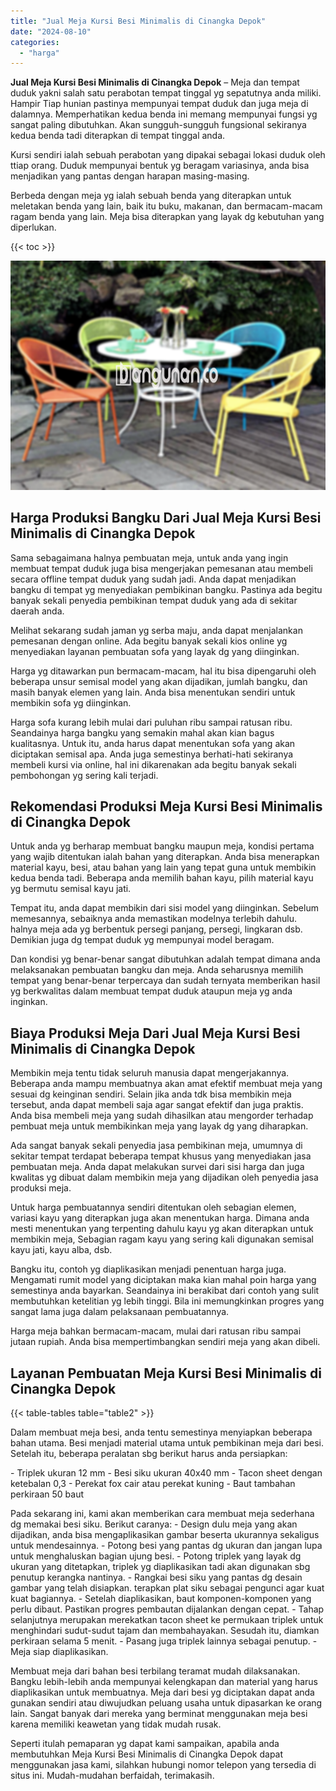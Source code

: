 ```yaml
---
title: "Jual Meja Kursi Besi Minimalis di Cinangka Depok"
date: "2024-08-10"
categories: 
  - "harga"
---
```


**Jual Meja Kursi Besi Minimalis di Cinangka Depok** – Meja dan tempat duduk yakni salah satu perabotan tempat tinggal yg sepatutnya anda miliki. Hampir Tiap hunian pastinya mempunyai tempat duduk dan juga meja di dalamnya. Memperhatikan kedua benda ini memang mempunyai fungsi yg sangat paling dibutuhkan. Akan sungguh-sungguh fungsional sekiranya kedua benda tadi diterapkan di tempat tinggal anda.

Kursi sendiri ialah sebuah perabotan yang dipakai sebagai lokasi duduk oleh ttiap orang. Duduk mempunyai bentuk yg beragam variasinya, anda bisa menjadikan yang pantas dengan harapan masing-masing.

Berbeda dengan meja yg ialah sebuah benda yang diterapkan untuk meletakan benda yang lain, baik itu buku, makanan, dan bermacam-macam ragam benda yang lain. Meja bisa diterapkan yang layak dg kebutuhan yang diperlukan.

{{< toc >}}

![Jual Meja Kursi Besi Minimalis di Cinangka Depok](/images/jual-meja-besi-murah33.png)

## Harga Produksi Bangku Dari Jual Meja Kursi Besi Minimalis di Cinangka Depok

Sama sebagaimana halnya pembuatan meja, untuk anda yang ingin membuat tempat duduk juga bisa mengerjakan pemesanan atau membeli secara offline tempat duduk yang sudah jadi. Anda dapat menjadikan bangku di tempat yg menyediakan pembikinan bangku. Pastinya ada begitu banyak sekali penyedia pembikinan tempat duduk yang ada di sekitar daerah anda.

Melihat sekarang sudah jaman yg serba maju, anda dapat menjalankan pemesanan dengan online. Ada begitu banyak sekali kios online yg menyediakan layanan pembuatan sofa yang layak dg yang diinginkan.

Harga yg ditawarkan pun bermacam-macam, hal itu bisa dipengaruhi oleh beberapa unsur semisal model yang akan dijadikan, jumlah bangku, dan masih banyak elemen yang lain. Anda bisa menentukan sendiri untuk membikin sofa yg diinginkan.

Harga sofa kurang lebih mulai dari puluhan ribu sampai ratusan ribu. Seandainya harga bangku yang semakin mahal akan kian bagus kualitasnya. Untuk itu, anda harus dapat menentukan sofa yang akan diciptakan semisal apa. Anda juga semestinya berhati-hati sekiranya membeli kursi via online, hal ini dikarenakan ada begitu banyak sekali pembohongan yg sering kali terjadi.

## Rekomendasi Produksi Meja Kursi Besi Minimalis di Cinangka Depok

Untuk anda yg berharap membuat bangku maupun meja, kondisi pertama yang wajib ditentukan ialah bahan yang diterapkan. Anda bisa menerapkan material kayu, besi, atau bahan yang lain yang tepat guna untuk membikin kedua benda tadi. Beberapa anda memilih bahan kayu, pilih material kayu yg bermutu semisal kayu jati.

Tempat itu, anda dapat membikin dari sisi model yang diinginkan. Sebelum memesannya, sebaiknya anda memastikan modelnya terlebih dahulu. halnya meja ada yg berbentuk persegi panjang, persegi, lingkaran dsb. Demikian juga dg tempat duduk yg mempunyai model beragam.

Dan kondisi yg benar-benar sangat dibutuhkan adalah tempat dimana anda melaksanakan pembuatan bangku dan meja. Anda seharusnya memilih tempat yang benar-benar terpercaya dan sudah ternyata memberikan hasil yg berkwalitas dalam membuat tempat duduk ataupun meja yg anda inginkan.

## Biaya Produksi Meja Dari Jual Meja Kursi Besi Minimalis di Cinangka Depok

Membikin meja tentu tidak seluruh manusia dapat mengerjakannya. Beberapa anda mampu membuatnya akan amat efektif membuat meja yang sesuai dg keinginan sendiri. Selain jika anda tdk bisa membikin meja tersebut, anda dapat membeli saja agar sangat efektif dan juga praktis. Anda bisa membeli meja yang sudah dihasilkan atau mengorder terhadap pembuat meja untuk membikinkan meja yang layak dg yang diharapkan.

Ada sangat banyak sekali penyedia jasa pembikinan meja, umumnya di sekitar tempat terdapat beberapa tempat khusus yang menyediakan jasa pembuatan meja. Anda dapat melakukan survei dari sisi harga dan juga kwalitas yg dibuat dalam membikin meja yang dijadikan oleh penyedia jasa produksi meja.

Untuk harga pembuatannya sendiri ditentukan oleh sebagian elemen, variasi kayu yang diterapkan juga akan menentukan harga. Dimana anda mesti menentukan yang terpenting dahulu kayu yg akan diterapkan untuk membikin meja, Sebagian ragam kayu yang sering kali digunakan semisal kayu jati, kayu alba, dsb.

Bangku itu, contoh yg diaplikasikan menjadi penentuan harga juga. Mengamati rumit model yang diciptakan maka kian mahal poin harga yang semestinya anda bayarkan. Seandainya ini berakibat dari contoh yang sulit membutuhkan ketelitian yg lebih tinggi. Bila ini memungkinkan progres yang sangat lama juga dalam pelaksanaan pembuatannya.

Harga meja bahkan bermacam-macam, mulai dari ratusan ribu sampai jutaan rupiah. Anda bisa mempertimbangkan sendiri meja yang akan dibeli.

## Layanan Pembuatan Meja Kursi Besi Minimalis di Cinangka Depok

{{< table-tables table="table2" >}}

Dalam membuat meja besi, anda tentu semestinya menyiapkan beberapa bahan utama. Besi menjadi material utama untuk pembikinan meja dari besi. Setelah itu, beberapa peralatan sbg berikut harus anda persiapkan:

\- Triplek ukuran 12 mm - Besi siku ukuran 40x40 mm - Tacon sheet dengan ketebalan 0,3 - Perekat fox cair atau perekat kuning - Baut tambahan perkiraan 50 baut

Pada sekarang ini, kami akan memberikan cara membuat meja sederhana dg memakai besi siku. Berikut caranya: - Design dulu meja yang akan dijadikan, anda bisa mengaplikasikan gambar beserta ukurannya sekaligus untuk mendesainnya. - Potong besi yang pantas dg ukuran dan jangan lupa untuk menghaluskan bagian ujung besi. - Potong triplek yang layak dg ukuran yang ditetapkan, triplek yg diaplikasikan tadi akan digunakan sbg penutup kerangka nantinya. - Rangkai besi siku yang pantas dg desain gambar yang telah disiapkan. terapkan plat siku sebagai pengunci agar kuat kuat bagiannya. - Setelah diaplikasikan, baut komponen-komponen yang perlu dibaut. Pastikan progres pembautan dijalankan dengan cepat. - Tahap selanjutnya merupakan merekatkan tacon sheet ke permukaan triplek untuk menghindari sudut-sudut tajam dan membahayakan. Sesudah itu, diamkan perkiraan selama 5 menit. - Pasang juga triplek lainnya sebagai penutup. - Meja siap diaplikasikan.

Membuat meja dari bahan besi terbilang teramat mudah dilaksanakan. Bangku lebih-lebih anda mempunyai kelengkapan dan material yang harus diaplikasikan untuk membuatnya. Meja dari besi yg diciptakan dapat anda gunakan sendiri atau diwujudkan peluang usaha untuk dipasarkan ke orang lain. Sangat banyak dari mereka yang berminat menggunakan meja besi karena memiliki keawetan yang tidak mudah rusak.

Seperti itulah pemaparan yg dapat kami sampaikan, apabila anda membutuhkan Meja Kursi Besi Minimalis di Cinangka Depok dapat menggunakan jasa kami, silahkan hubungi nomor telepon yang tersedia di situs ini. Mudah-mudahan berfaidah, terimakasih.
